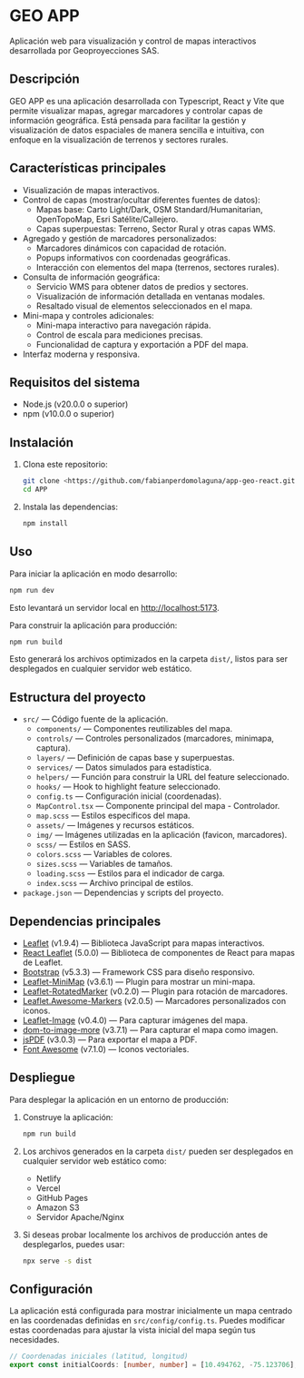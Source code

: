 # GEO APP

Aplicación web para visualización y control de mapas interactivos desarrollada por Geoproyecciones SAS.

## Descripción

GEO APP es una aplicación desarrollada con Typescript, React y Vite que permite visualizar mapas, agregar marcadores y controlar capas de información geográfica. Está pensada para facilitar la gestión y visualización de datos espaciales de manera sencilla e intuitiva, con enfoque en la visualización de terrenos y sectores rurales.

## Características principales

- Visualización de mapas interactivos.
- Control de capas (mostrar/ocultar diferentes fuentes de datos):
  - Mapas base: Carto Light/Dark, OSM Standard/Humanitarian, OpenTopoMap, Esri Satélite/Callejero.
  - Capas superpuestas: Terreno, Sector Rural y otras capas WMS.
- Agregado y gestión de marcadores personalizados:
  - Marcadores dinámicos con capacidad de rotación.
  - Popups informativos con coordenadas geográficas.
  - Interacción con elementos del mapa (terrenos, sectores rurales).
- Consulta de información geográfica:
  - Servicio WMS para obtener datos de predios y sectores.
  - Visualización de información detallada en ventanas modales.
  - Resaltado visual de elementos seleccionados en el mapa.
- Mini-mapa y controles adicionales:
  - Mini-mapa interactivo para navegación rápida.
  - Control de escala para mediciones precisas.
  - Funcionalidad de captura y exportación a PDF del mapa.
- Interfaz moderna y responsiva.

## Requisitos del sistema

- Node.js (v20.0.0 o superior)
- npm (v10.0.0 o superior)

## Instalación

1. Clona este repositorio:

   ```bash
   git clone <https://github.com/fabianperdomolaguna/app-geo-react.git>
   cd APP
   ```

2. Instala las dependencias:

   ```bash
   npm install
   ```

## Uso

Para iniciar la aplicación en modo desarrollo:

```bash
npm run dev
```

Esto levantará un servidor local en [http://localhost:5173](http://localhost:5173).

Para construir la aplicación para producción:

```bash
npm run build
```

Esto generará los archivos optimizados en la carpeta `dist/`, listos para ser desplegados en cualquier servidor web estático.

## Estructura del proyecto

- `src/` — Código fuente de la aplicación.
  - `components/` — Componentes reutilizables del mapa.
  - `controls/` — Controles personalizados (marcadores, minimapa, captura).
  - `layers/` — Definición de capas base y superpuestas.
  - `services/` — Datos simulados para estadística.
  - `helpers/` — Función para construir la URL del feature seleccionado.
  - `hooks/` — Hook to highlight feature seleccionado.
  - `config.ts` — Configuración inicial (coordenadas).
  - `MapControl.tsx` — Componente principal del mapa - Controlador.
  - `map.scss` — Estilos específicos del mapa.
  - `assets/` — Imágenes y recursos estáticos.
  - `img/` — Imágenes utilizadas en la aplicación (favicon, marcadores).
  - `scss/` — Estilos en SASS.
  - `colors.scss` — Variables de colores.
  - `sizes.scss` — Variables de tamaños.
  - `loading.scss` — Estilos para el indicador de carga.
  - `index.scss` — Archivo principal de estilos.
- `package.json` — Dependencias y scripts del proyecto.

## Dependencias principales

- [Leaflet](https://leafletjs.com/) (v1.9.4) — Biblioteca JavaScript para mapas interactivos.
- [React Leaflet](https://react-leaflet.js.org/) (5.0.0) — Biblioteca de componentes de React para mapas de Leaflet.
- [Bootstrap](https://getbootstrap.com/) (v5.3.3) — Framework CSS para diseño responsivo.
- [Leaflet-MiniMap](https://github.com/Norkart/Leaflet-MiniMap) (v3.6.1) — Plugin para mostrar un mini-mapa.
- [Leaflet-RotatedMarker](https://github.com/bbecquet/Leaflet.RotatedMarker) (v0.2.0) — Plugin para rotación de marcadores.
- [Leaflet.Awesome-Markers](https://github.com/lvoogdt/Leaflet.awesome-markers) (v2.0.5) — Marcadores personalizados con iconos.
- [Leaflet-Image](https://github.com/mapbox/leaflet-image) (v0.4.0) — Para capturar imágenes del mapa.
- [dom-to-image-more](https://github.com/1904labs/dom-to-image-more) (v3.7.1) — Para capturar el mapa como imagen.
- [jsPDF](https://github.com/parallax/jsPDF) (v3.0.3) — Para exportar el mapa a PDF.
- [Font Awesome](https://fontawesome.com/) (v7.1.0) — Iconos vectoriales.

## Despliegue

Para desplegar la aplicación en un entorno de producción:

1. Construye la aplicación:

   ```bash
   npm run build
   ```

2. Los archivos generados en la carpeta `dist/` pueden ser desplegados en cualquier servidor web estático como:

   - Netlify
   - Vercel
   - GitHub Pages
   - Amazon S3
   - Servidor Apache/Nginx

3. Si deseas probar localmente los archivos de producción antes de desplegarlos, puedes usar:

   ```bash
   npx serve -s dist
   ```

## Configuración

La aplicación está configurada para mostrar inicialmente un mapa centrado en las coordenadas definidas en `src/config/config.ts`. Puedes modificar estas coordenadas para ajustar la vista inicial del mapa según tus necesidades.

```typescript
// Coordenadas iniciales (latitud, longitud)
export const initialCoords: [number, number] = [10.494762, -75.123706];
```
